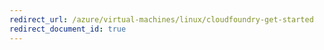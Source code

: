 ```yaml
---
redirect_url: /azure/virtual-machines/linux/cloudfoundry-get-started
redirect_document_id: true
---
```

